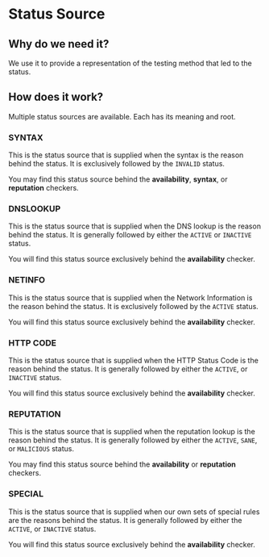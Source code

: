 # Status Source

## Why do we need it?

We use it to provide a representation of the testing method that led to the
status.

## How does it work?

Multiple status sources are available. Each has its meaning and root.

### SYNTAX

This is the status source that is supplied when the syntax is the reason behind
the status. It is exclusively followed by the `INVALID` status.

You may find this status source behind the **availability**, **syntax**, or
**reputation** checkers.

### DNSLOOKUP

This is the status source that is supplied when the DNS lookup is the reason
behind the status. It is generally followed by either the `ACTIVE` or
`INACTIVE` status.

You will find this status source exclusively behind the **availability**
checker.

### NETINFO

This is the status source that is supplied when the Network Information is the
reason behind the status. It is exclusively followed by the `ACTIVE`
status.

You will find this status source exclusively behind the **availability**
checker.

### HTTP CODE

This is the status source that is supplied when the HTTP Status Code is the
reason behind the status. It is generally followed by either the
`ACTIVE`, or `INACTIVE` status.

You will find this status source exclusively behind the **availability**
checker.

### REPUTATION

This is the status source that is supplied when the reputation lookup is the
reason behind the status. It is generally followed by either the
`ACTIVE`, `SANE`, or `MALICIOUS` status.

You may find this status source behind the **availability** or **reputation**
checkers.

### SPECIAL

This is the status source that is supplied when our own sets of special rules
are the reasons behind the status. It is generally followed by either the
`ACTIVE`, or `INACTIVE` status.

You will find this status source exclusively behind the **availability**
checker.
